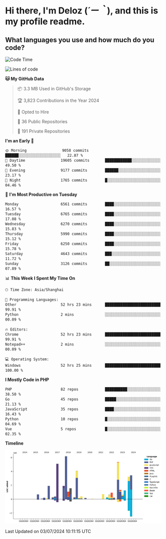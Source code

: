 # **Hi there, I'm Deloz (*´ー｀*), and this is my profile readme.**

## **What languages you use and how much do you code?**

<!--START_SECTION:waka-->
![Code Time](http://img.shields.io/badge/Code%20Time-4%2C344%20hrs%2037%20mins-blue)

![Lines of code](https://img.shields.io/badge/From%20Hello%20World%20I%27ve%20Written-42.3%20million%20lines%20of%20code-blue)

**🐱 My GitHub Data** 

> 📦 3.3 MB Used in GitHub's Storage 
 > 
> 🏆 3,823 Contributions in the Year 2024
 > 
> 💼 Opted to Hire
 > 
> 📜 36 Public Repositories 
 > 
> 🔑 191 Private Repositories 
 > 
**I'm an Early 🐤** 

```text
🌞 Morning                9058 commits        ██████░░░░░░░░░░░░░░░░░░░   22.87 % 
🌆 Daytime                19605 commits       ████████████░░░░░░░░░░░░░   49.50 % 
🌃 Evening                9177 commits        ██████░░░░░░░░░░░░░░░░░░░   23.17 % 
🌙 Night                  1765 commits        █░░░░░░░░░░░░░░░░░░░░░░░░   04.46 % 
```
📅 **I'm Most Productive on Tuesday** 

```text
Monday                   6561 commits        ████░░░░░░░░░░░░░░░░░░░░░   16.57 % 
Tuesday                  6765 commits        ████░░░░░░░░░░░░░░░░░░░░░   17.08 % 
Wednesday                6270 commits        ████░░░░░░░░░░░░░░░░░░░░░   15.83 % 
Thursday                 5990 commits        ████░░░░░░░░░░░░░░░░░░░░░   15.12 % 
Friday                   6250 commits        ████░░░░░░░░░░░░░░░░░░░░░   15.78 % 
Saturday                 4643 commits        ███░░░░░░░░░░░░░░░░░░░░░░   11.72 % 
Sunday                   3126 commits        ██░░░░░░░░░░░░░░░░░░░░░░░   07.89 % 
```


📊 **This Week I Spent My Time On** 

```text
🕑︎ Time Zone: Asia/Shanghai

💬 Programming Languages: 
Other                    52 hrs 23 mins      █████████████████████████   99.91 % 
Python                   2 mins              ░░░░░░░░░░░░░░░░░░░░░░░░░   00.09 % 

🔥 Editors: 
Chrome                   52 hrs 23 mins      █████████████████████████   99.91 % 
Notepad++                2 mins              ░░░░░░░░░░░░░░░░░░░░░░░░░   00.09 % 

💻 Operating System: 
Windows                  52 hrs 25 mins      █████████████████████████   100.00 % 
```

**I Mostly Code in PHP** 

```text
PHP                      82 repos            ██████████░░░░░░░░░░░░░░░   38.50 % 
Go                       45 repos            █████░░░░░░░░░░░░░░░░░░░░   21.13 % 
JavaScript               35 repos            ████░░░░░░░░░░░░░░░░░░░░░   16.43 % 
Python                   10 repos            █░░░░░░░░░░░░░░░░░░░░░░░░   04.69 % 
Vue                      5 repos             █░░░░░░░░░░░░░░░░░░░░░░░░   02.35 % 
```



**Timeline**

![Lines of Code chart](https://raw.githubusercontent.com/deloz/deloz/main/assets/bar_graph.png)


 Last Updated on 03/07/2024 10:11:15 UTC
<!--END_SECTION:waka-->
